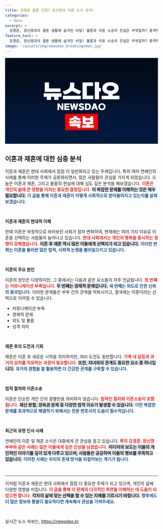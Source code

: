 ```yaml
---
title: 강경준 불륜 인정? 장신영과 이혼 소식 공개!
categories:
  - News
excerpt: >
  강경준, 장신영과의 결혼 생활에 숨겨진 비밀! 불륜과 이혼 소송의 진실은 무엇일까? 충격적 속사정과 전문가의 인사이트를 통해 파헤쳐 보세요!
feature_text: >
  강경준, 장신영과의 결혼 생활에 숨겨진 비밀! 불륜과 이혼 소송의 진실은 무엇일까? 충격적 속사정과 전문가의 인사이트를 통해 파헤쳐 보세요!
image: '/assets/img/newsdao_breakingnews.jpg'
---
```


<p><img src="/assets/img/newsdao_breakingnews.jpg" alt="ontimetimes 속보" /></p>

<h2 data-ke-size="size26">이혼과 재혼에 대한 심층 분석</h2>

<p data-ke-size="size16">이혼과 재혼은 현대 사회에서 점점 더 일반화되고 있는 주제입니다. 특히 여러 연예인의 사례를 통해 이러한 주제가 공론화되면서, 많은 사람들이 관심을 가지게 되었습니다. 오늘은 이혼과 재혼, 그리고 불륜의 현실에 대해 심도 깊은 분석을 해보겠습니다. <b><span style="color: #ee2323;">이혼은 개인의 삶에 큰 영향을 미치는 중요한 결정입니다.</span></b> <b><span style="background-color: #21538527;">이 복잡한 문제를 이해하는 것은 매우 필요합니다.</span></b> <b><span style="color: #1a5490;">이 글을 통해 이혼과 재혼이 어떻게 사회적으로 받아들여지고 있는지를 살펴보겠습니다.</span></b></p>

<p data-ke-size="size16">&nbsp;</p>

<p><b>이혼과 재혼의 현대적 이해</b></p>

<p data-ke-size="size16">한때 이혼은 부정적으로 바라보던 사회가 점차 변화하여, 현재에는 여러 가지 이유로 이혼을 선택하는 사람들이 늘어나고 있습니다. <b><span style="color: #ee2323;">현대 사회에서는 개인의 행복을 중시하는 경향이 강해졌습니다.</span></b> <b><span style="background-color: #21538527;">이혼 후 재혼 역시 많은 이들에게 선택지가 되고 있습니다.</span></b> <b><span style="color: #1a5490;">이러한 변화는 이혼을 둘러싼 많은 법적, 사회적 논쟁을 불러일으키고 있습니다.</span></b></p>

<p data-ke-size="size16">&nbsp;</p>

<p><b>이혼의 주요 원인</b></p>

<p data-ke-size="size16">이혼의 원인은 다양하지만, 그 중에서는 다음과 같은 요소들이 자주 언급됩니다. <b><span style="color: #ee2323;">첫 번째는 커뮤니케이션 부족입니다.</span></b> <b><span style="background-color: #21538527;">두 번째는 경제적 문제입니다.</span></b> <b><span style="color: #1a5490;">세 번째는 외도로 인한 신뢰의 붕괴입니다.</span></b> 이러한 문제들은 부부 간의 관계를 악화시키고, 결국에는 이혼이라는 선택으로 이어질 수 있습니다. <br> 
<ul>
<li>커뮤니케이션 부족</li>
<li>경제적 문제</li>
<li>외도 및 불륜</li>
<li>성격 차이</li>
</ul>
</p>

<p data-ke-size="size16">&nbsp;</p>

<p><b>재혼 후의 도전과 기회</b></p>

<p data-ke-size="size16">재혼은 이혼 후 새로운 시작을 의미하지만, 여러 도전도 동반합니다. <b><span style="color: #ee2323;">가족 내 갈등과 과거의 상처를 치유하는 과정이 필요합니다.</span></b> <b><span style="background-color: #21538527;">또한, 자녀와의 관계도 중요한 요소 중 하나입니다.</span></b> <b><span style="color: #1a5490;">과거의 경험을 잘 활용하면 더 건강한 관계를 구축할 수 있습니다.</span></b></p>

<p data-ke-size="size16">&nbsp;</p>

<p><b>법적 절차와 이혼소송</b></p>

<p data-ke-size="size16">이혼은 단순한 개인 간의 결별만을 의미하지 않습니다. <b><span style="color: #ee2323;">법적인 절차와 이혼소송이 포함됩니다.</span></b> <b><span style="background-color: #21538527;">재산 분할, 양육권 문제 등 다양한 법적 이슈가 발생할 수 있습니다.</span></b> <b><span style="color: #1a5490;">이런 복잡한 문제를 효과적으로 해결하기 위해서는 전문 변호사의 도움이 필수적입니다.</span></b></p>

<p data-ke-size="size16">&nbsp;</p>

<p><b>최근의 유명 인사 사례</b></p>

<p data-ke-size="size16">연예인의 이혼 및 재혼 소식은 대중에게 큰 관심을 끌고 있습니다. <b><span style="color: #ee2323;">특히 강경준, 장신영 부부와 같은 사례는 많은 이들에게 깊은 인상을 남겼습니다.</span></b> <b><span style="background-color: #21538527;">미디어의 보도는 이들의 개인적인 이야기를 깊이 있게 다루고 있으며, 사람들은 공감하며 이들의 행보를 주목하고 있습니다.</span></b> <b><span style="color: #1a5490;">이러한 사례는 우리의 존재 방식을 되짚어보는 계기가 됩니다.</span></b></p>

<p data-ke-size="size16">&nbsp;</p>

<hr style="height:1px;border:none;color:#333;background-color:#333;" />

<p data-ke-size="size16">이처럼 이혼과 재혼은 현대 사회에서 점점 더 중요한 주제가 되고 있으며, 개인의 삶에 다양한 영향을 미칩니다. <b><span style="color: #ee2323;">이 글을 통해 이 문제의 다각적인 측면을 이해하는 데 도움이 되었으면 합니다.</span></b> <b><span style="background-color: #21538527;">각자의 삶에 맞는 선택을 할 수 있는 지혜를 기르시기 바랍니다.</span></b> <b><span style="color: #1a5490;">향후에도 더 많은 정보와 통찰이 필요하다면 계속해서 관심을 가져주세요.</span></b></p>

<p data-ke-size="size16">&nbsp;</p>
실시간 뉴스 속보는, <a href="https://newsdao.kr" rel="dofollow">https://newsdao.kr</a>


